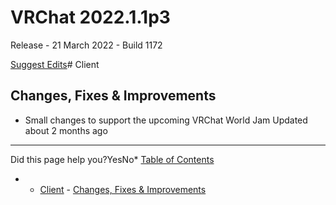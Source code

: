# VRChat 2022.1.1p3

Release - 21 March 2022 - Build 1172

[Suggest Edits](/edit/vrchat-202211p3)# Client


## Changes, Fixes & Improvements


* Small changes to support the upcoming VRChat World Jam
Updated about 2 months ago 



---

Did this page help you?YesNo* [Table of Contents](#)
* + [Client](#client)
		- [Changes, Fixes & Improvements](#changes-fixes--improvements)
